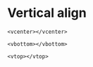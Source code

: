 # Vertical align

~~~~
<vcenter></vcenter>
~~~~

~~~~ 
<vbottom></vbottom>   
~~~~

~~~~
<vtop></vtop>
~~~~ 